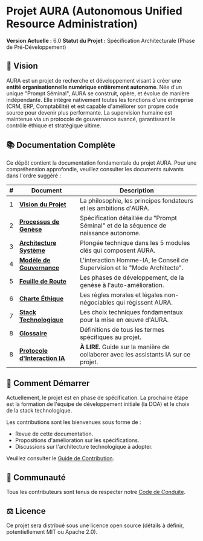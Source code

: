 # Projet AURA (Autonomous Unified Resource Administration)

**Version Actuelle :** 6.0
**Statut du Projet :** Spécification Architecturale (Phase de Pré-Développement)

## 📜 Vision

AURA est un projet de recherche et développement visant à créer une **entité organisationnelle numérique entièrement autonome**. Née d'un unique "Prompt Séminal", AURA se construit, opère, et évolue de manière indépendante. Elle intègre nativement toutes les fonctions d'une entreprise (CRM, ERP, Comptabilité) et est capable d'améliorer son propre code source pour devenir plus performante. La supervision humaine est maintenue via un protocole de gouvernance avancé, garantissant le contrôle éthique et stratégique ultime.

## 📚 Documentation Complète

Ce dépôt contient la documentation fondamentale du projet AURA. Pour une compréhension approfondie, veuillez consulter les documents suivants dans l'ordre suggéré :

| # | Document                                       | Description                                                                 |
|---|------------------------------------------------|-----------------------------------------------------------------------------|
| 1 | [**Vision du Projet**](./docs/00_PROJECT_VISION.md) | La philosophie, les principes fondateurs et les ambitions d'AURA.           |
| 2 | [**Processus de Genèse**](./docs/01_GENESIS_PROCESS.md) | Spécification détaillée du "Prompt Séminal" et de la séquence de naissance autonome. |
| 3 | [**Architecture Système**](./docs/02_SYSTEM_ARCHITECTURE.md) | Plongée technique dans les 5 modules clés qui composent AURA.             |
| 4 | [**Modèle de Gouvernance**](./docs/03_GOVERNANCE_MODEL.md) | L'interaction Homme-IA, le Conseil de Supervision et le "Mode Architecte". |
| 5 | [**Feuille de Route**](./docs/04_DEVELOPMENT_ROADMAP.md) | Les phases de développement, de la genèse à l'auto-amélioration.        |
| 6 | [**Charte Éthique**](./docs/05_ETHICAL_CHARTER.md) | Les règles morales et légales non-négociables qui régissent AURA.         |
| 7 | [**Stack Technologique**](./docs/06_TECHNOLOGICAL_STACK.md) | Les choix techniques fondamentaux pour la mise en œuvre d'AURA.           |
| 8 | [**Glossaire**](./docs/glossary.md)            | Définitions de tous les termes spécifiques au projet.                       |
| 8 | [**Protocole d'Interaction IA**](./PROTOCOLE_INTERACTION_IA.md) | **À LIRE.** Guide sur la manière de collaborer avec les assistants IA sur ce projet. |


## 🚀 Comment Démarrer

Actuellement, le projet est en phase de spécification. La prochaine étape est la formation de l'équipe de développement initiale (la DOA) et le choix de la stack technologique.

Les contributions sont les bienvenues sous forme de :
-   Revue de cette documentation.
-   Propositions d'amélioration sur les spécifications.
-   Discussions sur l'architecture technologique à adopter.

Veuillez consulter le [Guide de Contribution](./CONTRIBUTING.md).

## 🤝 Communauté

Tous les contributeurs sont tenus de respecter notre [Code de Conduite](./CODE_OF_CONDUCT.md).

## ⚖️ Licence

Ce projet sera distribué sous une licence open source (détails à définir, potentiellement MIT ou Apache 2.0).